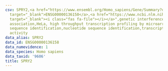 ```yaml
---
csv: SPRY2,<a href="https://www.ensembl.org/Homo_sapiens/Gene/Summary?db=core;g=ENSG00000136158"
  target="_blank">ENSG00000136158</a>,<a href="https://www.ncbi.nlm.nih.gov/pubmed/17216044"
  target="_blank"><i class="fas fa-file"></i></a>",genetic interference,functional
  association,HeLa, high throughput transcription profiling by microarray,nucleotide
  sequence identification,nucleotide sequence identification,transcriptional regulation,up-regulates
  activity
data_alias: SPRY2
data_id: ENSG00000136158
data_numevidence: 1
data_species: Homo sapiens
data_taxid: '9606'
title: SPRY2
---
```

